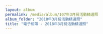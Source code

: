 ```yaml
---
layout: album
permalink: /media/album/107年3月份活動精選照
album_folder: "2018年3月份活動精選照"
title: "電子相簿 - 2018年3月份活動精選照"
---
```

